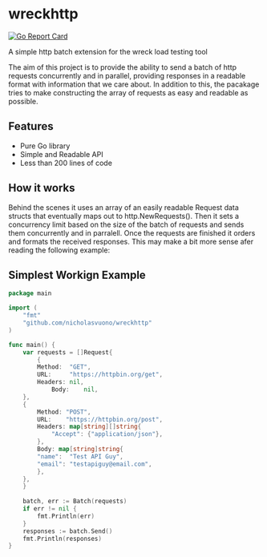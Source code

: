 # wreckhttp
[![Go Report Card](https://goreportcard.com/badge/github.com/nicholasvuono/wreckhttp)](https://goreportcard.com/report/github.com/nicholasvuono/wreckhttp)

A simple http batch extension for the wreck load testing tool

The aim of this project is to provide the ability to send a batch of http requests concurrently and in parallel, providing responses in a readable format with information that we care about. In addition to this, the pacakage tries to make constructing the array of requests as easy and readable as possible.

## Features

* Pure Go library
* Simple and Readable API
* Less than 200 lines of code

## How it works

Behind the scenes it uses an array of an easily readable Request data structs that eventually maps out to http.NewRequests(). Then it sets a concurrency limit based on the size of the batch of requests and sends them concurrently and in parralell. Once the requests are finished it orders and formats the received responses. This may make a bit more sense afer reading the following example:

## Simplest Workign Example

```go
package main

import (
    "fmt"
    "github.com/nicholasvuono/wreckhttp"
)

func main() {
    var requests = []Request{
    	{
	    Method:  "GET",
	    URL:     "https://httpbin.org/get",
	    Headers: nil,
            Body:    nil,
	},
	{
	    Method: "POST",
	    URL:    "https://httpbin.org/post",
	    Headers: map[string][]string{
	        "Accept": {"application/json"},
	    },
	    Body: map[string]string{
		"name":  "Test API Guy",
		"email": "testapiguy@email.com",
	    },
	},
    }
  
    batch, err := Batch(requests)
    if err != nil {
        fmt.Println(err)
    }
    responses := batch.Send()
    fmt.Println(responses)
}
```
